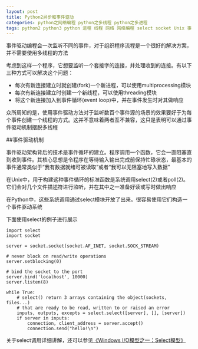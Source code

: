 ```yaml
---
layout: post
title: Python2异步和事件驱动
categories: python之网络编程 python之多线程 python之多进程
tags: python2 python3 python 进程 线程 网络 网络编程 select socket Unix 事件驱动
---
```


事件驱动编程会一次监听不同的事件，对于组织程序流程是一个很好的解决方案，并不需要使用多线程的方法

考虑到这样一个程序，它想要监听一个套接字的连接，并处理收到的连接。有以下三种方式可以解决这个问题：

* 每次有新连接建立时就创建(fork)一个新进程，可以使用multiprocessing模块
* 每次有新连接建立时创建一个新线程，可以使用threading模块
* 将这个新连接加入到事件循环(event loop)中，并在事件发生时对其做响应

众所周知的是，使用事件驱动方法对于监听数百个事件源的场景的效果要好于为每个事件创建一个线程的方式。这并不意味着两者互不兼容，这只是表明可以通过事件驱动机制摆脱多线程

##事件驱动机制

事件驱动架构背后的技术是事件循环的建立。程序调用一个函数，它会一直阻塞直到收到事件。其核心思想是令程序在等待输入输出完成前保持忙碌状态，最基本的事件通常类似于“我有数据就绪可被读取”或者“我可以无阻塞地写入数据”

在Unix中，用于构建这种事件循环的标准函数是系统调用select(2)或者poll(2)。它们会对几个文件描述符进行监听，并在其中之一准备好读或写时做出响应

在Python中，这些系统调用通过select模块开放了出来。很容易使用它们构造一个事件驱动系统

下面使用select的例子进行展示

```
import select
import socket

server = socket.socket(socket.AF_INET, socket.SOCK_STREAM)

# never block on read/write operations
server.setblocking(0)

# bind the socket to the port
server.bind('localhost', 10000)
server.listen(8)

while True:
	# select() return 3 arrays containing the object(sockets, files...)
	# that are ready to be read, written to or raised an error 
	inputs, outputs, excepts = select.select([server], [], [server])
	if server in inputs:
		connection, client_address = server.accept()
		connection.send("hello!\n")
```

关于select调用详细讲解，还可以参见[《Windows I/O模型之一：Select模型》](http://www.cnblogs.com/Mr-Zhong/p/4160988.html)
